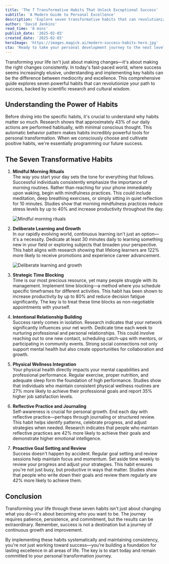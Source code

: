 ```yaml
---
title: 'The 7 Transformative Habits That Unlock Exceptional Success'
subtitle: 'A Modern Guide to Personal Excellence'
description: 'Explore seven transformative habits that can revolutionize your path to success. From mindful morning rituals to proactive goal setting, these practices offer a comprehensive guide to personal excellence, backed by research and cultural insights.'
author: 'David Jenkins'
read_time: '8 mins'
publish_date: '2025-02-03'
created_date: '2025-02-03'
heroImage: 'https://images.magick.ai/modern-success-habits-hero.jpg'
cta: 'Ready to take your personal development journey to the next level? Connect with us on LinkedIn at MagickAI for daily insights on success strategies and join a community of forward-thinking professionals!'
---
```


Transforming your life isn't just about making changes—it's about making the right changes consistently. In today's fast-paced world, where success seems increasingly elusive, understanding and implementing key habits can be the difference between mediocrity and excellence. This comprehensive guide explores seven powerful habits that can revolutionize your path to success, backed by scientific research and cultural wisdom.

## Understanding the Power of Habits

Before diving into the specific habits, it's crucial to understand why habits matter so much. Research shows that approximately 43% of our daily actions are performed habitually, with minimal conscious thought. This automatic behavior pattern makes habits incredibly powerful tools for personal transformation. When we consciously choose and cultivate positive habits, we're essentially programming our future success.

## The Seven Transformative Habits

1. **Mindful Morning Rituals**   
   The way you start your day sets the tone for everything that follows. Successful individuals consistently emphasize the importance of morning routines. Rather than reaching for your phone immediately upon waking, begin with mindfulness practices. This could include meditation, deep breathing exercises, or simply sitting in quiet reflection for 10 minutes. Studies show that morning mindfulness practices reduce stress levels by up to 40% and increase productivity throughout the day.

   ![Mindful morning rituals](https://i.magick.ai/PIXE/1738586368210_magick_img.webp)

2. **Deliberate Learning and Growth**  
   In our rapidly evolving world, continuous learning isn't just an option—it's a necessity. Dedicate at least 30 minutes daily to learning something new in your field or exploring subjects that broaden your perspective. This habit aligns with research showing that lifelong learners are 122% more likely to receive promotions and experience career advancement.

   ![Deliberate learning and growth](https://i.magick.ai/PIXE/1738586368210_magick_img.webp)

3. **Strategic Time Blocking**  
   Time is our most precious resource, yet many people struggle with its management. Implement time blocking—a method where you schedule specific timeframes for different activities. This habit has been shown to increase productivity by up to 80% and reduce decision fatigue significantly. The key is to treat these time blocks as non-negotiable appointments with yourself.

4. **Intentional Relationship Building**  
   Success rarely comes in isolation. Research indicates that your network significantly influences your net worth. Dedicate time each week to nurturing professional and personal relationships. This could involve reaching out to one new contact, scheduling catch-ups with mentors, or participating in community events. Strong social connections not only support mental health but also create opportunities for collaboration and growth.

5. **Physical Wellness Integration**  
   Your physical health directly impacts your mental capabilities and professional performance. Regular exercise, proper nutrition, and adequate sleep form the foundation of high performance. Studies show that individuals who maintain consistent physical wellness routines are 27% more likely to achieve their professional goals and report 35% higher job satisfaction levels.

6. **Reflective Practice and Journaling**  
   Self-awareness is crucial for personal growth. End each day with reflective practice—perhaps through journaling or structured review. This habit helps identify patterns, celebrate progress, and adjust strategies when needed. Research indicates that people who maintain reflective practices are 42% more likely to achieve their goals and demonstrate higher emotional intelligence.

7. **Proactive Goal Setting and Review**  
   Success doesn't happen by accident. Regular goal setting and review sessions help maintain focus and momentum. Set aside time weekly to review your progress and adjust your strategies. This habit ensures you're not just busy, but productive in ways that matter. Studies show that people who write down their goals and review them regularly are 42% more likely to achieve them.

## Conclusion

Transforming your life through these seven habits isn't just about changing what you do—it's about becoming who you want to be. The journey requires patience, persistence, and commitment, but the results can be extraordinary. Remember, success is not a destination but a journey of continuous growth and improvement.

By implementing these habits systematically and maintaining consistency, you're not just working toward success—you're building a foundation for lasting excellence in all areas of life. The key is to start today and remain committed to your personal transformation journey.